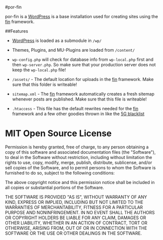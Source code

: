 #por-fin

por-fin is a [WordPress](http://wordpress.org) is a base installation used for creating sites using the [fin](https://github.com/ascottmccauley/fin) framework.

##Features

* [WordPress](http://wordpress.org) is loaded as a submodule in `/wp/`

* Themes, Plugins, and MU-Plugins are loaded from `/content/`

* `wp-config.php` will check for database info from `wp-local.php` first and then `wp-server.php`. So make sure that your production server does not keep the `wp-local.php` file!

* `/assets/` - The default location for uploads in the [fin](https://github.com/ascottmccauley/fin) framework. Make sure that this folder is writeable!

* `sitemap.xml` - The [fin](https://github.com/ascottmccauley/fin) framework automatically creates a fresh sitemap whenever posts are published. Make sure that this file is writeable!

* `.htaccess` - This file has the default rewrites needed for the [fin](https://github.com/ascottmccauley/fin) framework and a few other goodies thrown in like the [5G blacklist](http://perishablepress.com/5g-blacklist-2013/)

MIT Open Source License
=======================

Permission is hereby granted, free of charge, to any person obtaining a copy of this software and associated documentation files (the "Software"), to deal in the Software without restriction, including without limitation the rights to use, copy, modify, merge, publish, distribute, sublicense, and/or sell copies of the Software, and to permit persons to whom the Software is furnished to do so, subject to the following conditions:

The above copyright notice and this permission notice shall be included in all copies or substantial portions of the Software.

THE SOFTWARE IS PROVIDED "AS IS", WITHOUT WARRANTY OF ANY KIND, EXPRESS OR IMPLIED, INCLUDING BUT NOT LIMITED TO THE WARRANTIES OF MERCHANTABILITY, FITNESS FOR A PARTICULAR PURPOSE AND NONINFRINGEMENT. IN NO EVENT SHALL THE AUTHORS OR COPYRIGHT HOLDERS BE LIABLE FOR ANY CLAIM, DAMAGES OR OTHER LIABILITY, WHETHER IN AN ACTION OF CONTRACT, TORT OR OTHERWISE, ARISING FROM, OUT OF OR IN CONNECTION WITH THE SOFTWARE OR THE USE OR OTHER DEALINGS IN THE SOFTWARE.